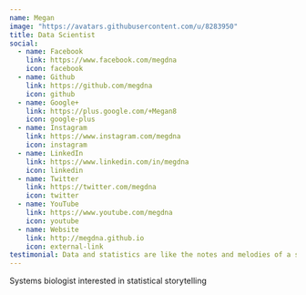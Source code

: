 ```yaml
---
name: Megan
image: "https://avatars.githubusercontent.com/u/8283950"
title: Data Scientist
social:
  - name: Facebook
    link: https://www.facebook.com/megdna
    icon: facebook
  - name: Github
    link: https://github.com/megdna
    icon: github
  - name: Google+
    link: https://plus.google.com/+Megan8
    icon: google-plus
  - name: Instagram
    link: https://www.instagram.com/megdna
    icon: instagram
  - name: LinkedIn
    link: https://www.linkedin.com/in/megdna
    icon: linkedin
  - name: Twitter
    link: https://twitter.com/megdna
    icon: twitter
  - name: YouTube
    link: https://www.youtube.com/megdna
    icon: youtube
  - name: Website
    link: http://megdna.github.io
    icon: external-link
testimonial: Data and statistics are like the notes and melodies of a song, the genes and natural processes that tell the ultimate story of life. We must be the instruments for positive change.
---
```


Systems biologist interested in statistical storytelling